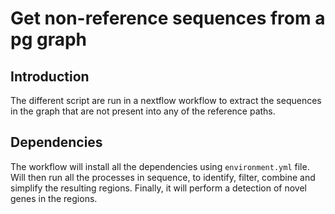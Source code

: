 # Get non-reference sequences from a pg graph
## Introduction
The different script are run in a nextflow workflow to extract the sequences in the graph that are not present into any of the reference paths.

## Dependencies
The workflow will install all the dependencies using `environment.yml` file. Will then run all the processes in sequence, to identify, filter, combine and simplify the resulting regions.
Finally, it will perform a detection of novel genes in the regions.

